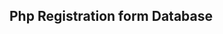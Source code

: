  ## Php Registration form Database 
  <img src="https://github.com/aryan-ya/Mysql-Registration-form/assets/107910961/4534215b-3f1d-41cb-b56f-18b4b51f1e19" alt="" srcset="">
